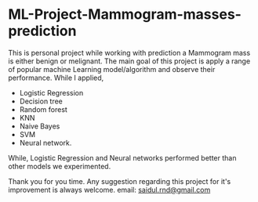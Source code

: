 # ML-Project-Mammogram-masses-prediction  

This is personal project while working with prediction a Mammogram mass is either benign or melignant. The main goal of this project is apply a range of popular machine Learning model/algorithm and observe their performance. While I applied, 
* Logistic Regression 
* Decision tree 
* Random forest 
* KNN 
* Naive Bayes 
* SVM 
* Neural network.  

While, Logistic Regression and Neural networks performed better than other models we experimented.

Thank you for you time. Any suggestion regarding this project for it's improvement is always welcome. email: saidul.rnd@gmail.com
